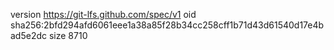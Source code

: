 version https://git-lfs.github.com/spec/v1
oid sha256:2bfd294afd6061eee1a38a85f28b34cc258cff1b71d43d61540d17e4bad5e2dc
size 8710
